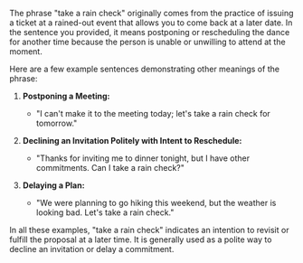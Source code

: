 The phrase "take a rain check" originally comes from the practice of issuing a ticket at a rained-out event that allows you to come back at a later date. In the sentence you provided, it means postponing or rescheduling the dance for another time because the person is unable or unwilling to attend at the moment.

Here are a few example sentences demonstrating other meanings of the phrase:

1. **Postponing a Meeting:**
   - "I can't make it to the meeting today; let's take a rain check for tomorrow."

2. **Declining an Invitation Politely with Intent to Reschedule:**
   - "Thanks for inviting me to dinner tonight, but I have other commitments. Can I take a rain check?"

3. **Delaying a Plan:**
   - "We were planning to go hiking this weekend, but the weather is looking bad. Let's take a rain check."

In all these examples, "take a rain check" indicates an intention to revisit or fulfill the proposal at a later time. It is generally used as a polite way to decline an invitation or delay a commitment.